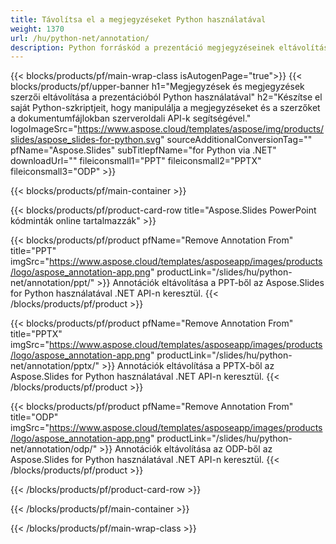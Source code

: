 ```yaml
---
title: Távolítsa el a megjegyzéseket Python használatával
weight: 1370
url: /hu/python-net/annotation/
description: Python forráskód a prezentáció megjegyzéseinek eltávolításához
---
```


{{< blocks/products/pf/main-wrap-class isAutogenPage="true">}}
{{< blocks/products/pf/upper-banner h1="Megjegyzések és megjegyzések szerzői eltávolítása a prezentációból Python használatával" h2="Készítse el saját Python-szkriptjeit, hogy manipulálja a megjegyzéseket és a szerzőket a dokumentumfájlokban szerveroldali API-k segítségével." logoImageSrc="https://www.aspose.cloud/templates/aspose/img/products/slides/aspose_slides-for-python.svg" sourceAdditionalConversionTag="" pfName="Aspose.Slides" subTitlepfName="for Python via .NET" downloadUrl="" fileiconsmall1="PPT" fileiconsmall2="PPTX" fileiconsmall3="ODP" >}}

{{< blocks/products/pf/main-container >}}

{{< blocks/products/pf/product-card-row title="Aspose.Slides PowerPoint kódminták online tartalmazzák" >}}

{{< blocks/products/pf/product pfName="Remove Annotation From" title="PPT" imgSrc="https://www.aspose.cloud/templates/asposeapp/images/products/logo/aspose_annotation-app.png" productLink="/slides/hu/python-net/annotation/ppt/" >}}
Annotációk eltávolítása a PPT-ből az Aspose.Slides for Python használatával .NET API-n keresztül.
{{< /blocks/products/pf/product >}}

{{< blocks/products/pf/product pfName="Remove Annotation From" title="PPTX" imgSrc="https://www.aspose.cloud/templates/asposeapp/images/products/logo/aspose_annotation-app.png" productLink="/slides/hu/python-net/annotation/pptx/" >}}
Annotációk eltávolítása a PPTX-ből az Aspose.Slides for Python használatával .NET API-n keresztül.
{{< /blocks/products/pf/product >}}

{{< blocks/products/pf/product pfName="Remove Annotation From" title="ODP" imgSrc="https://www.aspose.cloud/templates/asposeapp/images/products/logo/aspose_annotation-app.png" productLink="/slides/hu/python-net/annotation/odp/" >}}
Annotációk eltávolítása az ODP-ből az Aspose.Slides for Python használatával .NET API-n keresztül.
{{< /blocks/products/pf/product >}}

{{< /blocks/products/pf/product-card-row >}}

{{< /blocks/products/pf/main-container >}}
    
{{< /blocks/products/pf/main-wrap-class >}}